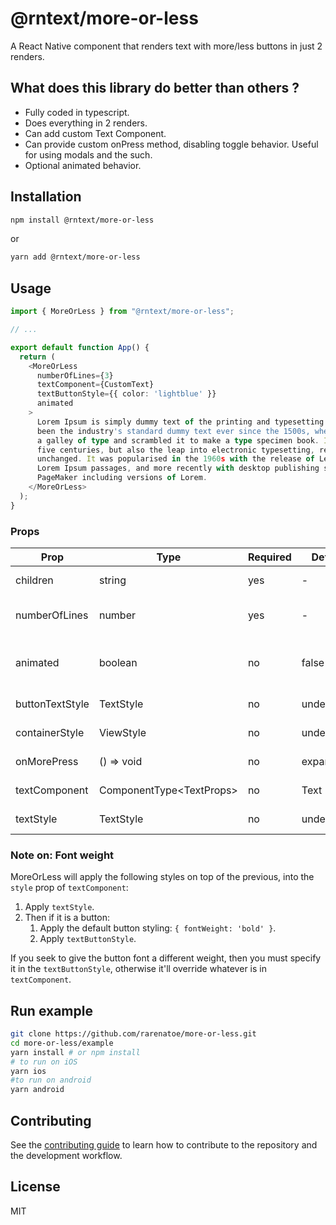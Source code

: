 # @rntext/more-or-less

A React Native component that renders text with more/less buttons in just 2 renders.

## What does this library do better than others ?

- Fully coded in typescript.
- Does everything in 2 renders.
- Can add custom Text Component.
- Can provide custom onPress method, disabling toggle behavior. Useful for using modals and the such.
- Optional animated behavior.

## Installation

```sh
npm install @rntext/more-or-less
```

or

```sh
yarn add @rntext/more-or-less
```

## Usage

```ts
import { MoreOrLess } from "@rntext/more-or-less";

// ...

export default function App() {
  return (
    <MoreOrLess
      numberOfLines={3}
      textComponent={CustomText}
      textButtonStyle={{ color: 'lightblue' }}
      animated
    >
      Lorem Ipsum is simply dummy text of the printing and typesetting industry. Lorem Ipsum has
      been the industry's standard dummy text ever since the 1500s, when an unknown printer took
      a galley of type and scrambled it to make a type specimen book. It has survived not only
      five centuries, but also the leap into electronic typesetting, remaining essentially
      unchanged. It was popularised in the 1960s with the release of Letraset sheets containing
      Lorem Ipsum passages, and more recently with desktop publishing software like Aldus
      PageMaker including versions of Lorem.
    </MoreOrLess>
  );
}

```

### Props

| Prop | Type | Required | Default | Note |
|------|------|----------|---------|------|
| children | string | yes | - | Text to be capped and formatted |
| numberOfLines | number | yes | - | Number of lines at which it will cap the paragraph |
| animated | boolean | no | false | Whether to animate the expanding/shrinking or not |
| buttonTextStyle | TextStyle | no | undefined | Style for the Text Button |
| containerStyle | ViewStyle | no | undefined | Style for the container View |
| onMorePress | () => void | no | expandText | Function used for the more button |
| textComponent | ComponentType&lt;TextProps> | no | Text | Text component to use in all text |
| textStyle | TextStyle | no | undefined | Style for the Text component |

### Note on: Font weight

MoreOrLess will apply the following styles on top of the previous, into the `style` prop of `textComponent`:

1. Apply `textStyle`.
2. Then if it is a button:
    1. Apply the default button styling: `{ fontWeight: 'bold' }`.
    2. Apply `textButtonStyle`.

If you seek to give the button font a different weight, then you must specify it in the `textButtonStyle`, otherwise it'll override whatever is in `textComponent`.

## Run example

```sh
git clone https://github.com/rarenatoe/more-or-less.git
cd more-or-less/example
yarn install # or npm install
# to run on iOS
yarn ios
#to run on android
yarn android
```

## Contributing

See the [contributing guide](CONTRIBUTING.md) to learn how to contribute to the repository and the development workflow.

## License

MIT
